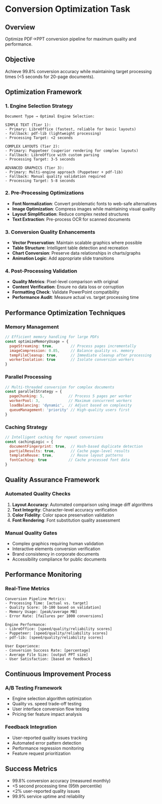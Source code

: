 # Conversion Optimization Task

## Overview
Optimize PDF→PPT conversion pipeline for maximum quality and performance.

## Objective
Achieve 99.8% conversion accuracy while maintaining target processing times (<5 seconds for 20-page documents).

## Optimization Framework

### 1. Engine Selection Strategy
```
Document Type → Optimal Engine Selection:

SIMPLE TEXT (Tier 1):
- Primary: LibreOffice (fastest, reliable for basic layouts)
- Fallback: pdf-lib (lightweight processing)
- Processing Target: <2 seconds

COMPLEX LAYOUTS (Tier 2):
- Primary: Puppeteer (superior rendering for complex layouts)
- Fallback: LibreOffice with custom parsing
- Processing Target: 3-5 seconds

ADVANCED GRAPHICS (Tier 3):
- Primary: Multi-engine approach (Puppeteer + pdf-lib)
- Fallback: Manual quality validation required
- Processing Target: 5-8 seconds
```

### 2. Pre-Processing Optimizations
- **Font Normalization**: Convert problematic fonts to web-safe alternatives
- **Image Optimization**: Compress images while maintaining visual quality
- **Layout Simplification**: Reduce complex nested structures
- **Text Extraction**: Pre-process OCR for scanned documents

### 3. Conversion Quality Enhancements
- **Vector Preservation**: Maintain scalable graphics where possible
- **Table Structure**: Intelligent table detection and recreation
- **Chart Conversion**: Preserve data relationships in charts/graphs
- **Animation Logic**: Add appropriate slide transitions

### 4. Post-Processing Validation
- **Quality Metrics**: Pixel-level comparison with original
- **Content Verification**: Ensure no data loss or corruption
- **Formatting Check**: Validate PowerPoint compatibility
- **Performance Audit**: Measure actual vs. target processing time

## Performance Optimization Techniques

### Memory Management
```javascript
// Efficient memory handling for large PDFs
const optimizeMemoryUsage = {
  pageStreaming: true,        // Process pages incrementally
  imageCompression: 0.85,     // Balance quality vs. memory
  tempFileCleanup: true,      // Immediate cleanup after processing
  workerIsolation: true       // Isolate conversion workers
}
```

### Parallel Processing
```javascript
// Multi-threaded conversion for complex documents
const parallelStrategy = {
  pageChunking: 5,           // Process 5 pages per worker
  workerPool: 3,             // Maximum concurrent workers
  loadBalancing: 'dynamic',  // Adjust based on complexity
  queueManagement: 'priority' // High-quality users first
}
```

### Caching Strategy
```javascript
// Intelligent caching for repeat conversions
const cachingLogic = {
  documentFingerprint: true,  // Hash-based duplicate detection
  partialResults: true,       // Cache page-level results
  templateReuse: true,        // Reuse layout patterns
  fontCaching: true          // Cache processed font data
}
```

## Quality Assurance Framework

### Automated Quality Checks
1. **Layout Accuracy**: Automated comparison using image diff algorithms
2. **Text Integrity**: Character-level accuracy verification
3. **Color Fidelity**: Color space preservation validation
4. **Font Rendering**: Font substitution quality assessment

### Manual Quality Gates
- Complex graphics requiring human validation
- Interactive elements conversion verification
- Brand consistency in corporate documents
- Accessibility compliance for public documents

## Performance Monitoring

### Real-Time Metrics
```
Conversion Pipeline Metrics:
- Processing Time: [actual vs. target]
- Quality Score: [0-100 based on validation]
- Memory Usage: [peak/average MB]
- Error Rate: [failures per 1000 conversions]

Engine Performance:
- LibreOffice: [speed/quality/reliability scores]
- Puppeteer: [speed/quality/reliability scores]
- pdf-lib: [speed/quality/reliability scores]

User Experience:
- Conversion Success Rate: [percentage]
- Average File Size: [output PPT size]
- User Satisfaction: [based on feedback]
```

## Continuous Improvement Process

### A/B Testing Framework
- Engine selection algorithm optimization
- Quality vs. speed trade-off testing
- User interface conversion flow testing
- Pricing tier feature impact analysis

### Feedback Integration
- User-reported quality issues tracking
- Automated error pattern detection
- Performance regression monitoring
- Feature request prioritization

## Success Metrics
- 99.8% conversion accuracy (measured monthly)
- <5 second processing time (95th percentile)
- <2% user-reported quality issues
- 99.9% service uptime and reliability